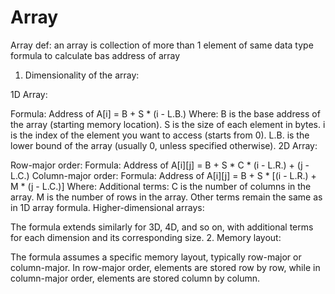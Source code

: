 # Array
Array def: an array is collection of more than 1 element of same data type
formula to calculate bas address of array 

1. Dimensionality of the array:

1D Array:

Formula: Address of A[i] = B + S * (i - L.B.)
Where:
B is the base address of the array (starting memory location).
S is the size of each element in bytes.
i is the index of the element you want to access (starts from 0).
L.B. is the lower bound of the array (usually 0, unless specified otherwise).
2D Array:

Row-major order:
Formula: Address of A[i][j] = B + S * C * (i - L.R.) + (j - L.C.)
Column-major order:
Formula: Address of A[i][j] = B + S * [(i - L.R.) + M * (j - L.C.)]
Where:
Additional terms:
C is the number of columns in the array.
M is the number of rows in the array.
Other terms remain the same as in 1D array formula.
Higher-dimensional arrays:

The formula extends similarly for 3D, 4D, and so on, with additional terms for each dimension and its corresponding size.
2. Memory layout:

The formula assumes a specific memory layout, typically row-major or column-major. In row-major order, elements are stored row by row, while in column-major order, elements are stored column by column.